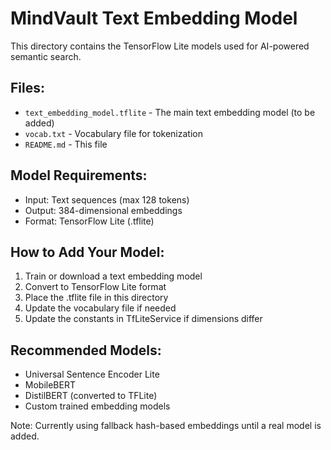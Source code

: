 # MindVault Text Embedding Model

This directory contains the TensorFlow Lite models used for AI-powered semantic search.

## Files:
- `text_embedding_model.tflite` - The main text embedding model (to be added)
- `vocab.txt` - Vocabulary file for tokenization
- `README.md` - This file

## Model Requirements:
- Input: Text sequences (max 128 tokens)
- Output: 384-dimensional embeddings
- Format: TensorFlow Lite (.tflite)

## How to Add Your Model:
1. Train or download a text embedding model
2. Convert to TensorFlow Lite format
3. Place the .tflite file in this directory
4. Update the vocabulary file if needed
5. Update the constants in TfLiteService if dimensions differ

## Recommended Models:
- Universal Sentence Encoder Lite
- MobileBERT
- DistilBERT (converted to TFLite)
- Custom trained embedding models

Note: Currently using fallback hash-based embeddings until a real model is added.